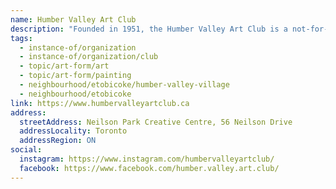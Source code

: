 ```yaml
---
name: Humber Valley Art Club
description: "Founded in 1951, the Humber Valley Art Club is a not-for-profit artist group dedicated to providing high quality art instruction for artists of all levels. Located at Neilson Park Creative Centre in Etobicoke, the club offers painting classes and full day workshops in a variety of media including watercolour, acrylic, oil and mixed media, running from September to June."
tags:
  - instance-of/organization
  - instance-of/organization/club
  - topic/art-form/art
  - topic/art-form/painting
  - neighbourhood/etobicoke/humber-valley-village
  - neighbourhood/etobicoke
link: https://www.humbervalleyartclub.ca
address:
  streetAddress: Neilson Park Creative Centre, 56 Neilson Drive
  addressLocality: Toronto
  addressRegion: ON
social:
  instagram: https://www.instagram.com/humbervalleyartclub/
  facebook: https://www.facebook.com/humber.valley.art.club/
---
```

